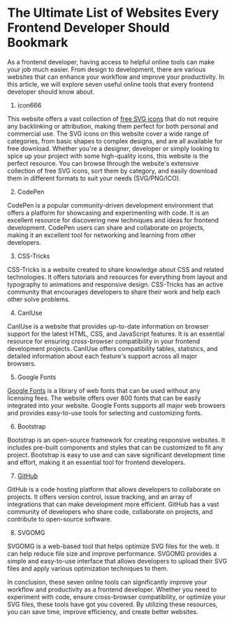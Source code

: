 # The Ultimate List of Websites Every Frontend Developer Should Bookmark

As a frontend developer, having access to helpful online tools can make your job much easier. From design to development, there are various websites that can enhance your workflow and improve your productivity. In this article, we will explore seven useful online tools that every frontend developer should know about.

1. icon666

This website offers a vast collection of [free SVG icons](https://icon666.com) that do not require any backlinking or attribution, making them perfect for both personal and commercial use. The SVG icons on this website cover a wide range of categories, from basic shapes to complex designs, and are all available for free download. Whether you're a designer, developer or simply looking to spice up your project with some high-quality icons, this website is the perfect resource. You can browse through the website's extensive collection of free SVG icons, sort them by category, and easily download them in different formats to suit your needs (SVG/PNG/ICO).

2. CodePen

CodePen is a popular community-driven development environment that offers a platform for showcasing and experimenting with code. It is an excellent resource for discovering new techniques and ideas for frontend development. CodePen users can share and collaborate on projects, making it an excellent tool for networking and learning from other developers.

3. CSS-Tricks

CSS-Tricks is a website created to share knowledge about CSS and related technologies. It offers tutorials and resources for everything from layout and typography to animations and responsive design. CSS-Tricks has an active community that encourages developers to share their work and help each other solve problems.

4. CanIUse

CanIUse is a website that provides up-to-date information on browser support for the latest HTML, CSS, and JavaScript features. It is an essential resource for ensuring cross-browser compatibility in your frontend development projects. CanIUse offers compatibility tables, statistics, and detailed information about each feature's support across all major browsers.

5. Google Fonts

[Google Fonts](https://fonts.google.com) is a library of web fonts that can be used without any licensing fees. The website offers over 800 fonts that can be easily integrated into your website. Google Fonts supports all major web browsers and provides easy-to-use tools for selecting and customizing fonts.

6. Bootstrap

Bootstrap is an open-source framework for creating responsive websites. It includes pre-built components and styles that can be customized to fit any project. Bootstrap is easy to use and can save significant development time and effort, making it an essential tool for frontend developers.

7. [GitHub](https://github.com)

GitHub is a code hosting platform that allows developers to collaborate on projects. It offers version control, issue tracking, and an array of integrations that can make development more efficient. GitHub has a vast community of developers who share code, collaborate on projects, and contribute to open-source software.

8. SVGOMG

SVGOMG is a web-based tool that helps optimize SVG files for the web. It can help reduce file size and improve performance. SVGOMG provides a simple and easy-to-use interface that allows developers to upload their SVG files and apply various optimization techniques to them.

In conclusion, these seven online tools can significantly improve your workflow and productivity as a frontend developer. Whether you need to experiment with code, ensure cross-browser compatibility, or optimize your SVG files, these tools have got you covered. By utilizing these resources, you can save time, improve efficiency, and create better websites.
